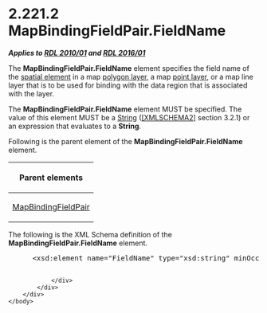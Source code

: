 <html dir="LTR" xmlns:mshelp="http://msdn.microsoft.com/mshelp" xmlns:ddue="http://ddue.schemas.microsoft.com/authoring/2003/5" xmlns:xlink="http://www.w3.org/1999/xlink" xmlns:tool="http://www.microsoft.com/tooltip">
    <head>
        <meta http-equiv="Content-Type" content="text/html; CHARSET=utf-8"></meta>
        <meta name="save" content="history"></meta>
        <title>2.221.2 MapBindingFieldPair.FieldName</title>
        <xml>
            <mshelp:toctitle title="2.221.2 MapBindingFieldPair.FieldName"></mshelp:toctitle>
            <mshelp:rltitle title="[MS-RDL]: MapBindingFieldPair.FieldName"></mshelp:rltitle>
            <mshelp:keyword index="A" term="8f2eeed4-09de-4e9e-ad6f-18297c4026d4"></mshelp:keyword>
            <mshelp:attr name="DCSext.ContentType" value="open specification"></mshelp:attr>
            <mshelp:attr name="AssetID" value="8f2eeed4-09de-4e9e-ad6f-18297c4026d4"></mshelp:attr>
            <mshelp:attr name="TopicType" value="kbRef"></mshelp:attr>
            <mshelp:attr name="DCSext.Title" value="[MS-RDL]: MapBindingFieldPair.FieldName" />
        </xml>
    </head>
    <body>
        <div id="header">
            <h1 class="heading">2.221.2 MapBindingFieldPair.FieldName</h1>
        </div>
        <div id="mainSection">
            <div id="mainBody">
                <div id="allHistory" class="saveHistory"></div>
                <div id="sectionSection0" class="section" name="collapseableSection">
                    

<p><b><i>Applies to </i></b><a href="3428e690-a348-4ec7-8a6a-8efb42d2cdee.html"><b><i>RDL 2010/01</i></b></a><b><i>
and </i></b><a href="52ce3983-2bfc-4e72-9359-42aaf5fe4509.html"><b><i>RDL 2016/01</i></b></a></p>

<p>The <b>MapBindingFieldPair.FieldName</b> element specifies
the field name of the <a href="b2482b3f-74ab-4ca8-a9e5-c07955011743.html#gt_b3b56eec-161d-4b39-ba40-58ab23498b8d">spatial
element</a> in a map <a href="b2482b3f-74ab-4ca8-a9e5-c07955011743.html#gt_c2e17144-2268-49d2-ba7c-493771d529b1">polygon
layer</a>, a map <a href="b2482b3f-74ab-4ca8-a9e5-c07955011743.html#gt_8cc76ec5-c7e5-4806-a701-4487f95363d0">point layer</a>,
or a map line layer that is to be used for binding with the data region that is
associated with the layer. </p>

<p>The <b>MapBindingFieldPair.FieldName</b> element MUST be
specified. The value of this element MUST be a <a href="1ed81ef3-a683-45e3-aaad-bd2bbe71bc3d.html">String</a> (<a href="https://go.microsoft.com/fwlink/?LinkId=90610">[XMLSCHEMA2]</a> section
3.2.1) or an expression that evaluates to a <b>String</b>.</p>

<p>Following is the parent element of the <b>MapBindingFieldPair.FieldName</b>
element.</p>

<table>
 <thead>
  <tr>
   <th>
   <p>Parent elements</p>
   </th>
  </tr>
 </thead>
 <tr>
  <td>
  <p><a href="64af7990-ffa0-4603-97d5-0bacc4e18b0d.html">MapBindingFieldPair</a></p>
  </td>
 </tr>
</table>

<p>The following is the XML Schema definition of the <b>MapBindingFieldPair.FieldName</b>
element.</p>

<dl>
<dd>
<div><pre> &lt;xsd:element name=&quot;FieldName&quot; type=&quot;xsd:string&quot; minOccurs=&quot;1&quot; /&gt;
  
</pre></div>
</dd></dl>


                </div>
            </div>
        </div>
    </body>
</html>